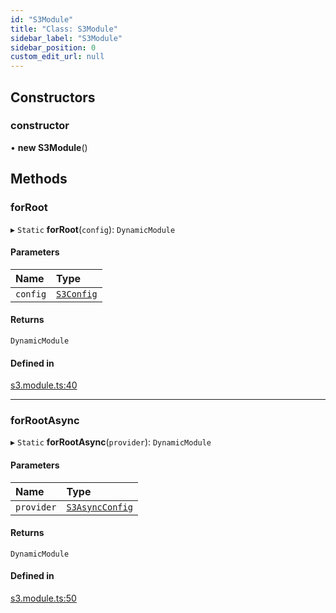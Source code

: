 ```yaml
---
id: "S3Module"
title: "Class: S3Module"
sidebar_label: "S3Module"
sidebar_position: 0
custom_edit_url: null
---
```


## Constructors

### constructor

• **new S3Module**()

## Methods

### forRoot

▸ `Static` **forRoot**(`config`): `DynamicModule`

#### Parameters

| Name | Type |
| :------ | :------ |
| `config` | [`S3Config`](../modules#s3config) |

#### Returns

`DynamicModule`

#### Defined in

[s3.module.ts:40](https://github.com/LabO8/nestjs-s3/blob/c5f8060/src/s3.module.ts#L40)

___

### forRootAsync

▸ `Static` **forRootAsync**(`provider`): `DynamicModule`

#### Parameters

| Name | Type |
| :------ | :------ |
| `provider` | [`S3AsyncConfig`](../modules#s3asyncconfig) |

#### Returns

`DynamicModule`

#### Defined in

[s3.module.ts:50](https://github.com/LabO8/nestjs-s3/blob/c5f8060/src/s3.module.ts#L50)

